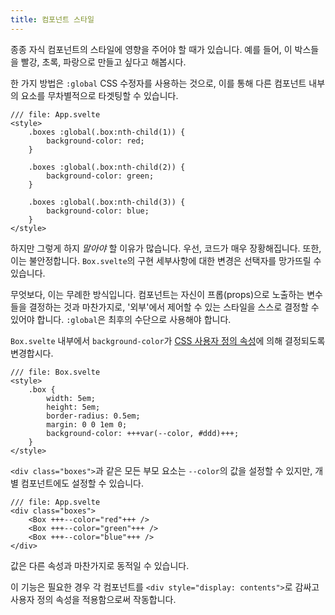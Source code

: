 ```yaml
---
title: 컴포넌트 스타일
---
```


종종 자식 컴포넌트의 스타일에 영향을 주어야 할 때가 있습니다. 예를 들어, 이 박스들을 빨강, 초록, 파랑으로 만들고 싶다고 해봅시다.

한 가지 방법은 `:global` CSS 수정자를 사용하는 것으로, 이를 통해 다른 컴포넌트 내부의 요소를 무차별적으로 타겟팅할 수 있습니다.

```svelte
/// file: App.svelte
<style>
	.boxes :global(.box:nth-child(1)) {
		background-color: red;
	}

	.boxes :global(.box:nth-child(2)) {
		background-color: green;
	}

	.boxes :global(.box:nth-child(3)) {
		background-color: blue;
	}
</style>
```

하지만 그렇게 하지 _말아야_ 할 이유가 많습니다. 우선, 코드가 매우 장황해집니다. 또한, 이는 불안정합니다. `Box.svelte`의 구현 세부사항에 대한 변경은 선택자를 망가뜨릴 수 있습니다.

무엇보다, 이는 무례한 방식입니다. 컴포넌트는 자신이 프롭(props)으로 노출하는 변수들을 결정하는 것과 마찬가지로, '외부'에서 제어할 수 있는 스타일을 스스로 결정할 수 있어야 합니다. `:global`은 최후의 수단으로 사용해야 합니다.

`Box.svelte` 내부에서 `background-color`가 [CSS 사용자 정의 속성](https://developer.mozilla.org/en-US/docs/Web/CSS/--*)에 의해 결정되도록 변경합시다.

```svelte
/// file: Box.svelte
<style>
	.box {
		width: 5em;
		height: 5em;
		border-radius: 0.5em;
		margin: 0 0 1em 0;
		background-color: +++var(--color, #ddd)+++;
	}
</style>
```

`<div class="boxes">`과 같은 모든 부모 요소는 `--color`의 값을 설정할 수 있지만, 개별 컴포넌트에도 설정할 수 있습니다.

```svelte
/// file: App.svelte
<div class="boxes">
	<Box +++--color="red"+++ />
	<Box +++--color="green"+++ />
	<Box +++--color="blue"+++ />
</div>
```

값은 다른 속성과 마찬가지로 동적일 수 있습니다.

이 기능은 필요한 경우 각 컴포넌트를 `<div style="display: contents">`로 감싸고 사용자 정의 속성을 적용함으로써 작동합니다.
